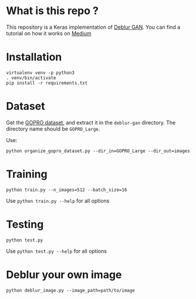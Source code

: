 # What is this repo ?

This repository is a Keras implementation of [Deblur GAN](https://arxiv.org/pdf/1711.07064.pdf). You can find a tutorial on how it works on [Medium]()

# Installation

```
virtualenv venv -p python3
. venv/bin/activate
pip install -r requirements.txt
```

# Dataset

Get the [GOPRO dataset](), and extract it in the `deblur-gan` directory. The directory name should be `GOPRO_Large`.

Use:
```
python organize_gopro_dataset.py --dir_in=GOPRO_Large --dir_out=images
```


# Training

```
python train.py --n_images=512 --batch_size=16
```

Use `python train.py --help` for all options

# Testing

```
python test.py
```

Use `python test.py --help` for all options

# Deblur your own image

```
python deblur_image.py --image_path=path/to/image
```
